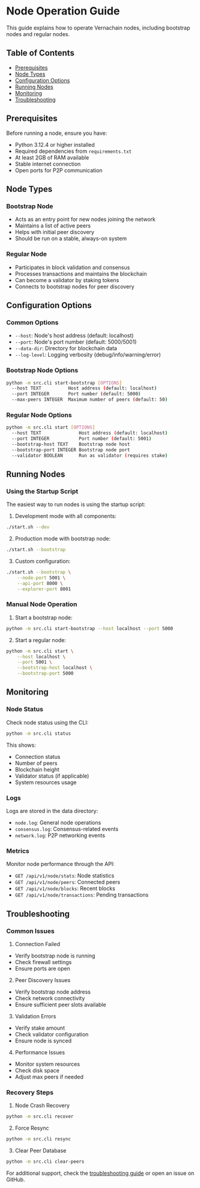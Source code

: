 # Node Operation Guide

This guide explains how to operate Vernachain nodes, including bootstrap nodes and regular nodes.

## Table of Contents
- [Prerequisites](#prerequisites)
- [Node Types](#node-types)
- [Configuration Options](#configuration-options)
- [Running Nodes](#running-nodes)
- [Monitoring](#monitoring)
- [Troubleshooting](#troubleshooting)

## Prerequisites

Before running a node, ensure you have:
- Python 3.12.4 or higher installed
- Required dependencies from `requirements.txt`
- At least 2GB of RAM available
- Stable internet connection
- Open ports for P2P communication

## Node Types

### Bootstrap Node
- Acts as an entry point for new nodes joining the network
- Maintains a list of active peers
- Helps with initial peer discovery
- Should be run on a stable, always-on system

### Regular Node
- Participates in block validation and consensus
- Processes transactions and maintains the blockchain
- Can become a validator by staking tokens
- Connects to bootstrap nodes for peer discovery

## Configuration Options

### Common Options
- `--host`: Node's host address (default: localhost)
- `--port`: Node's port number (default: 5000/5001)
- `--data-dir`: Directory for blockchain data
- `--log-level`: Logging verbosity (debug/info/warning/error)

### Bootstrap Node Options
```bash
python -m src.cli start-bootstrap [OPTIONS]
  --host TEXT          Host address (default: localhost)
  --port INTEGER       Port number (default: 5000)
  --max-peers INTEGER  Maximum number of peers (default: 50)
```

### Regular Node Options
```bash
python -m src.cli start [OPTIONS]
  --host TEXT              Host address (default: localhost)
  --port INTEGER           Port number (default: 5001)
  --bootstrap-host TEXT    Bootstrap node host
  --bootstrap-port INTEGER Bootstrap node port
  --validator BOOLEAN      Run as validator (requires stake)
```

## Running Nodes

### Using the Startup Script
The easiest way to run nodes is using the startup script:

1. Development mode with all components:
```bash
./start.sh --dev
```

2. Production mode with bootstrap node:
```bash
./start.sh --bootstrap
```

3. Custom configuration:
```bash
./start.sh --bootstrap \
    --node-port 5001 \
    --api-port 8000 \
    --explorer-port 8001
```

### Manual Node Operation

1. Start a bootstrap node:
```bash
python -m src.cli start-bootstrap --host localhost --port 5000
```

2. Start a regular node:
```bash
python -m src.cli start \
    --host localhost \
    --port 5001 \
    --bootstrap-host localhost \
    --bootstrap-port 5000
```

## Monitoring

### Node Status
Check node status using the CLI:
```bash
python -m src.cli status
```

This shows:
- Connection status
- Number of peers
- Blockchain height
- Validator status (if applicable)
- System resources usage

### Logs
Logs are stored in the data directory:
- `node.log`: General node operations
- `consensus.log`: Consensus-related events
- `network.log`: P2P networking events

### Metrics
Monitor node performance through the API:
- `GET /api/v1/node/stats`: Node statistics
- `GET /api/v1/node/peers`: Connected peers
- `GET /api/v1/node/blocks`: Recent blocks
- `GET /api/v1/node/transactions`: Pending transactions

## Troubleshooting

### Common Issues

1. Connection Failed
- Verify bootstrap node is running
- Check firewall settings
- Ensure ports are open

2. Peer Discovery Issues
- Verify bootstrap node address
- Check network connectivity
- Ensure sufficient peer slots available

3. Validation Errors
- Verify stake amount
- Check validator configuration
- Ensure node is synced

4. Performance Issues
- Monitor system resources
- Check disk space
- Adjust max peers if needed

### Recovery Steps

1. Node Crash Recovery
```bash
python -m src.cli recover
```

2. Force Resync
```bash
python -m src.cli resync
```

3. Clear Peer Database
```bash
python -m src.cli clear-peers
```

For additional support, check the [troubleshooting guide](troubleshooting.md) or open an issue on GitHub.